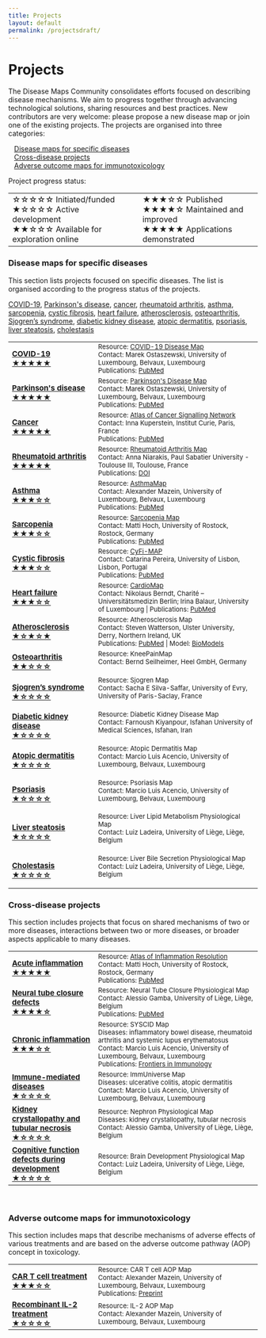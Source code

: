 ```yaml
---
title: Projects
layout: default
permalink: /projectsdraft/
---
```


# Projects
        
The Disease Maps Community consolidates efforts focused on describing disease mechanisms. We aim to progress together through advancing technological solutions, sharing resources and best practices. New contributors are very welcome: please propose a new disease map or join one of the existing projects. The projects are organised into three categories:  

&nbsp;&nbsp; [Disease maps for specific diseases](#disease-maps-for-specific-diseases)  
&nbsp;&nbsp; [Cross-disease projects](#cross-disease-projects)  
&nbsp;&nbsp; [Adverse outcome maps for immunotoxicology](#adverse-outcome-maps-for-immunotoxicology)  

Project progress status:
<table>
<tr style="height: 20px;">
<td style="width: 320px;">
&#9734;&#9734;&#9734;&#9734;&#9734; Initiated/funded<br />
&#9733;&#9734;&#9734;&#9734;&#9734; Active development<br />
&#9733;&#9733;&#9734;&#9734;&#9734; Available for exploration online 
</td>
<td style="width: 0px;"> </td>
<td style="width: 320px;"> 
&#9733;&#9733;&#9733;&#9734;&#9734; Published<br />
&#9733;&#9733;&#9733;&#9733;&#9734; Maintained and improved<br />  
&#9733;&#9733;&#9733;&#9733;&#9733; Applications demonstrated
</td>
</tr>
</table>

### Disease maps for specific diseases

This section lists projects focused on specific diseases. The list is organised according to the progress status of the projects.

[COVID-19](#COVID19), [Parkinson's disease](#Parkinsonsdisease), [cancer](#Cancer), [rheumatoid arthritis](#Rheumatoidarthritis), [asthma](#Asthma), [sarcopenia](#Sarcopenia), [cystic fibrosis](#Cysticfibrosis), [heart failure](#Heartfailure), [atherosclerosis](#Atherosclerosis), [osteoarthritis](#Osteoarthritis), [Sjogren’s syndrome](#Sjogrenssyndrome), [diabetic kidney disease](#Diabetickidneydisease), [atopic dermatitis](#Atopicdermatitis), [psoriasis](#Psoriasis), [liver steatosis](#Liversteatosis), [cholestasis](#Cholestasis)

<table>

<tr>
<td style="width: 160px; font-size:15px;"> 
<strong><a href="../covid-19" target="_blank" id="COVID19">COVID-19 <br />&#9733;&#9733;&#9733;&#9733;&#9733;</a></strong> 
</td>
<td style="font-size:13px;"> 
Resource: <a href="https://covid19map.elixir-luxembourg.org/" target="_blank">COVID-19 Disease Map</a><br />
Contact: Marek Ostaszewski, University of Luxembourg, Belvaux, Luxembourg<br />
Publications: <a href="https://www.ncbi.nlm.nih.gov/pubmed/?term=34664389+32371892" target="_blank">PubMed</a>
</td>
</tr>

<tr>
<td style="width: 160px; font-size:15px;"> 
<strong><a href="../parkinsons" target="_blank" id="Parkinsonsdisease">Parkinson's disease <br />&#9733;&#9733;&#9733;&#9733;&#9733;</a></strong> 
</td>
<td style="font-size:13px;"> 
Resource: <a href="https://pdmap.uni.lu/" target="_blank">Parkinson's Disease Map</a><br />
Contact: Marek Ostaszewski, University of Luxembourg, Belvaux, Luxembourg<br />
Publications: <a href="https://www.ncbi.nlm.nih.gov/pubmed/23832570" target="_blank">PubMed</a>
</td>
</tr>

<tr>
<td style="width: 160px; font-size:15px;"> 
<strong><a href="../cancer" target="_blank" id="Cancer">Cancer <br />&#9733;&#9733;&#9733;&#9733;&#9733;</a></strong> 
</td>
<td style="font-size:13px;"> 
Resource: <a href="https://acsn.curie.fr/ACSN2/ACSN2.html" target="_blank">Atlas of Cancer Signalling Network</a><br />
Contact: Inna Kuperstein, Institut Curie, Paris, France<br />
Publications: <a href="https://www.ncbi.nlm.nih.gov/pubmed/?term=32316560+26192618+29688383+29726961+25295490+27559053+25688112" target="_blank">PubMed</a>
</td>
</tr>

<tr>
<td style="width: 160px; font-size:15px;"> 
<strong><a href="../rheumatoidarthritis" target="_blank" id="Rheumatoidarthritis">Rheumatoid arthritis <br />&#9733;&#9733;&#9733;&#9733;&#9733;</a></strong> 
</td>
<td style="font-size:13px;"> 
Resource: <a href="https://ramap.uni.lu/minerva/" target="_blank">Rheumatoid Arthritis Map</a><br />
Contact: Anna Niarakis, Paul Sabatier University - Toulouse III, Toulouse, France<br />
Publications: <a href="https://doi.org/10.3389/fsysb.2022.925791" target="_blank">DOI</a>
</td>
</tr>

<tr>
<td style="width: 160px; font-size:15px;"> 
<strong><a href="../asthma" target="_blank" id="Asthma">Asthma <br />&#9733;&#9733;&#9733;&#9734;&#9734;</a></strong> 
</td>
<td style="font-size:13px;"> 
Resource: <a href="http://asthma-map.org/" target="_blank">AsthmaMap</a><br />
Contact: Alexander Mazein, University of Luxembourg, Belvaux, Luxembourg<br />
Publications: <a href="https://www.ncbi.nlm.nih.gov/pubmed/30133857" target="_blank">PubMed</a>
</td>
</tr>

<tr>
<td style="width: 160px; font-size:15px;"> 
<strong><a href="../sarcopenia" target="_blank" id="Sarcopenia">Sarcopenia <br />&#9733;&#9733;&#9733;&#9734;&#9734;</a></strong> 
</td>
<td style="font-size:13px;"> 
Resource: <a href="https://www.sbi.uni-rostock.de/research/projects/detail/73" target="_blank">Sarcopenia Map</a><br />
Contact: Matti Hoch, University of Rostock, Rostock, Germany<br />
Publications: <a href="https://www.ncbi.nlm.nih.gov/pubmed/36407505" target="_blank">PubMed</a>
</td>
</tr>

<tr>
<td style="width: 160px; font-size:15px;"> 
<strong><a href="../cysticfibrosis" target="_blank" id="Cysticfibrosis">Cystic fibrosis <br />&#9733;&#9733;&#9733;&#9734;&#9734;</a></strong> 
</td>
<td style="font-size:13px;"> 
Resource: <a href="https://cysticfibrosismap.github.io/" target="_blank">CyFi-MAP</a><br />
Contact: Catarina Pereira, University of Lisbon, Lisbon, Portugal<br />
Publications: <a href="https://www.ncbi.nlm.nih.gov/pubmed/34782688" target="_blank">PubMed</a>
</td>
</tr>

<tr>
<td style="width: 160px; font-size:15px;"> 
<strong><a href="../heartfailure" target="_blank" id="Heartfailure">Heart failure <br />&#9733;&#9733;&#9733;&#9734;&#9734;</a></strong> 
</td>
<td style="font-size:13px;"> 
Resource: <a href="https://cardiomap.elixir-luxembourg.org/" target="_blank">CardioMap</a><br />
Contact: Nikolaus Berndt, Charité – Universitätsmedizin Berlin; Irina Balaur, University of Luxembourg | Publications: <a href="https://pubmed.ncbi.nlm.nih.gov/34762513/" target="_blank">PubMed</a>
</td>
</tr>

<tr>
<td style="width: 160px; font-size:15px;"> 
<strong><a href="../atherosclerosis" target="_blank" id="Atherosclerosis">Atherosclerosis <br />&#9733;&#9734;&#9733;&#9734;&#9733;</a></strong> 
</td>
<td style="font-size:13px;"> 
Resource: Atherosclerosis Map<br />
Contact: Steven Watterson, Ulster University, Derry, Northern Ireland, UK<br />
Publications: <a href="https://www.ncbi.nlm.nih.gov/pubmed/30520978" target="_blank">PubMed</a> | 
Model: <a href="https://www.ebi.ac.uk/biomodels/MODEL1812100001#Overview" target="_blank">BioModels</a>
</td>
</tr>

<tr>
<td style="width: 160px; font-size:15px;"> 
<strong><a href="../osteoarthritis" target="_blank" id="Osteoarthritis">Osteoarthritis <br />&#9733;&#9733;&#9734;&#9734;&#9734;</a></strong> 
</td>
<td style="font-size:13px;"> 
Resource: KneePainMap<br />
Contact: Bernd Seilheimer, Heel GmbH, Germany<br />
<br />
</td>
</tr>

<tr>
<td style="width: 160px; font-size:15px;"> 
<strong><a href="../sjogrens" target="_blank" id="Sjogrenssyndrome">Sjogren’s syndrome <br />&#9733;&#9734;&#9734;&#9734;&#9734;</a></strong> 
</td>
<td style="font-size:13px;"> 
Resource: Sjogren Map<br />
Contact: Sacha E Silva-Saffar, University of Evry, University of Paris-Saclay, France<br />
<br />
</td>
</tr>

<tr>
<td style="width: 160px; font-size:15px;"> 
<strong><a href="../diabetickidneydisease" target="_blank" id="Diabetickidneydisease">Diabetic kidney disease <br />&#9733;&#9734;&#9734;&#9734;&#9734;</a></strong> 
</td>
<td style="font-size:13px;"> 
Resource: Diabetic Kidney Disease Map<br />
Contact: Farnoush Kiyanpour, Isfahan University of Medical Sciences, Isfahan, Iran<br />
<br />
</td>
</tr>

<tr>
<td style="width: 160px; font-size:15px;"> 
<strong><a href="../atopicdermatitis" target="_blank" id="Atopicdermatitis">Atopic dermatitis <br />&#9733;&#9734;&#9734;&#9734;&#9734;</a></strong> 
</td>
<td style="font-size:13px;"> 
Resource: Atopic Dermatitis Map<br />
Contact: Marcio Luis Acencio, University of Luxembourg, Belvaux, Luxembourg<br />
<br />
</td>
</tr>

<tr>
<td style="width: 160px; font-size:15px;"> 
<strong><a href="../psoriasis" target="_blank" id="Psoriasis">Psoriasis <br />&#9733;&#9734;&#9734;&#9734;&#9734;</a></strong> 
</td>
<td style="font-size:13px;"> 
Resource: Psoriasis Map<br />
Contact: Marcio Luis Acencio, University of Luxembourg, Belvaux, Luxembourg<br />
<br />
</td>
</tr>

<tr>
<td style="width: 160px; font-size:15px;"> 
<strong><a href="../steatosis" target="_blank" id="Liversteatosis">Liver steatosis <br />&#9733;&#9734;&#9734;&#9734;&#9734;</a></strong> 
</td>
<td style="font-size:13px;"> 
Resource: Liver Lipid Metabolism Physiological Map<br />
Contact: Luiz Ladeira, University of Liège, Liège, Belgium<br />
<br />
</td>
</tr>

<tr>
<td style="width: 160px; font-size:15px;"> 
<strong><a href="../cholestasis" target="_blank" id="Cholestasis">Cholestasis <br />&#9733;&#9734;&#9734;&#9734;&#9734;</a></strong> 
</td>
<td style="font-size:13px;"> 
Resource: Liver Bile Secretion Physiological Map<br />
Contact: Luiz Ladeira, University of Liège, Liège, Belgium<br />
<br />
</td>
</tr>

</table>

### Cross-disease projects

This section includes projects that focus on shared mechanisms of two or more diseases, interactions between two or more diseases, or broader aspects applicable to many diseases.

<table>

<tr>
<td style="width: 160px; font-size:15px;"> 
<strong><a href="../acuteinflammation" target="_blank">Acute inflammation <br />&#9733;&#9733;&#9733;&#9733;&#9733;</a></strong> 
</td>
<td style="font-size:13px;"> 
Resource: <a href="https://air.bio.informatik.uni-rostock.de/" target="_blank">Atlas of Inflammation Resolution</a><br />
Contact: Matti Hoch, University of Rostock, Rostock, Germany<br />
Publications: <a href="https://www.ncbi.nlm.nih.gov/pubmed/?term=32893032+35473910+36973809" target="_blank">PubMed</a>
</td>
</tr>

<tr>
<td style="width: 160px; font-size:15px;"> 
<strong><a href="../neuraltubeclosure" target="_blank">Neural tube closure defects <br />&#9733;&#9733;&#9733;&#9733;&#9734;</a></strong> 
</td>
<td style="font-size:13px;"> 
Resource: Neural Tube Closure Physiological Map<br />
Contact: Alessio Gamba, University of Liège, Liège, Belgium<br />
Publications: <a href="https://pubmed.ncbi.nlm.nih.gov/32926990/" target="_blank">PubMed</a>
</td>
</tr>

<tr>
<td style="width: 160px; font-size:15px;"> 
<strong><a href="../syscid" target="_blank">Chronic inflammation <br />&#9733;&#9733;&#9733;&#9734;&#9734;</a></strong> 
</td>
<td style="font-size:13px;"> 
Resource: SYSCID Map<br />
Diseases: inflammatory bowel disease, rheumatoid arthritis and systemic lupus erythematosus<br />
Contact: Marcio Luis Acencio, University of Luxembourg, Belvaux, Luxembourg<br />
Publications: <a href="https://doi.org/10.3389/fimmu.2023.1257321" target="_blank">Frontiers in Immunology</a>
</td>
</tr>

<tr>
<td style="width: 160px; font-size:15px;"> 
<strong><a href="../immuniverse" target="_blank">Immune-mediated diseases <br />&#9733;&#9734;&#9734;&#9734;&#9734;</a></strong> 
</td>
<td style="font-size:13px;"> 
Resource: ImmUniverse Map<br />
Diseases: ulcerative colitis, atopic dermatitis<br />
Contact: Marcio Luis Acencio, University of Luxembourg, Belvaux, Luxembourg
</td>
</tr>

<tr>
<td style="width: 160px; font-size:15px;"> 
<strong><a href="../nephron" target="_blank">Kidney crystallopathy and tubular necrosis <br />&#9733;&#9734;&#9734;&#9734;&#9734;</a></strong> 
</td>
<td style="font-size:13px;"> 
Resource: Nephron Physiological Map<br />
Diseases: kidney crystallopathy, tubular necrosis<br />
Contact: Alessio Gamba, University of Liège, Liège, Belgium
</td>
</tr>

<tr>
<td style="width: 160px; font-size:15px;"> 
<strong><a href="../braindevelopment" target="_blank">Cognitive function defects during development <br />&#9733;&#9734;&#9734;&#9734;&#9734;</a></strong> 
</td>
<td style="font-size:13px;"> 
Resource: Brain Development Physiological Map<br />
Contact: Luiz Ladeira, University of Liège, Liège, Belgium<br />
</td>
</tr>

</table>

<br />

### Adverse outcome maps for immunotoxicology

This section includes maps that describe mechanisms of adverse effects of various treatments and are based on the adverse outcome pathway (AOP) concept in toxicology.  

<table>

<tr>
<td style="width: 160px; font-size:15px;"> 
<strong><a href="../cart" target="_blank">CAR T cell treatment <br />&#9733;&#9733;&#9733;&#9734;&#9734;</a></strong> 
</td>
<td style="font-size:13px;"> 
Resource: CAR T cell AOP Map<br />
Contact: Alexander Mazein, University of Luxembourg, Belvaux, Luxembourg<br />
Publications: <a href="https://doi.org/10.1101/2023.03.21.533620" target="_blank">Preprint</a>
</td>
</tr>

<tr>
<td style="width: 160px; font-size:15px;"> 
<strong><a href="../il2" target="_blank">Recombinant IL-2 treatment <br />&#9733;&#9734;&#9734;&#9734;&#9734;</a></strong> 
</td>
<td style="font-size:13px;"> 
Resource: IL-2 AOP Map<br />
Contact: Alexander Mazein, University of Luxembourg, Belvaux, Luxembourg
<br />
</td>
</tr>

</table>
